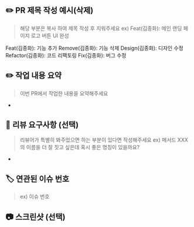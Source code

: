 ## ✏️ PR 제목 작성 예시(삭제)

> 해당 부분은 복사 하여 제목 작성 후 지워주세요
> ex) Feat(김종화): 메인 랜딩 페이지 로고 버튼 UI 완성

Feat(김종화): 기능 추가
Remove(김종화): 기능 삭제
Design(김종화): 디자인 수정
Refactor(김종화): 코드 리팩토링
Fix(김종화): 버그 수정

## ✏️ 작업 내용 요약

> 이번 PR에서 작업한 내용을 요약해주세요

-

## 💬 리뷰 요구사항 (선택)

> 리뷰어가 특별히 봐주었으면 하는 부분이 있다면 작성해주세요
> ex) 메서드 XXX의 이름을 더 잘 짓고 싶은데 혹시 좋은 명칭이 있을까요?

-

## 🏷️ 연관된 이슈 번호

> ex) 이슈 번호

## 📷 스크린샷 (선택)
